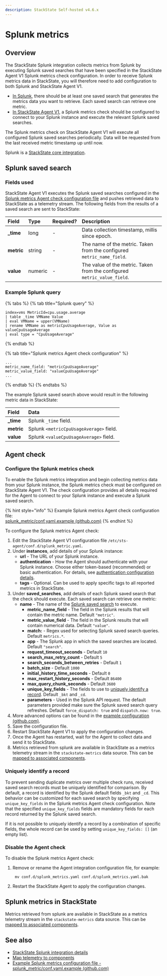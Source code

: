 ```yaml
---
description: StackState Self-hosted v4.6.x
---
```


# Splunk metrics

## Overview

The StackState Splunk integration collects metrics from Splunk by executing Splunk saved searches that have been specified in the StackState Agent V1 Splunk metrics check configuration. In order to receive Splunk metrics data in StackState, you will therefore need to add configuration to both Splunk and StackState Agent V1.

* [In Splunk](splunk_metrics.md#splunk-saved-search), there should be at least one saved search that generates the metrics data you want to retrieve. Each saved search can retrieve one metric.
* [In StackState Agent V1](splunk_metrics.md#agent-check), a Splunk metrics check should be configured to connect to your Splunk instance and execute the relevant Splunk saved searches.

The Splunk metrics check on StackState Agent V1 will execute all configured Splunk saved searches periodically. Data will be requested from the last received metric timestamp up until now.

Splunk is a [StackState core integration](/stackpacks/integrations/about_integrations.md#stackstate-core-integrations "StackState Self-Hosted only").

## Splunk saved search

### Fields used

StackState Agent V1 executes the Splunk saved searches configured in the [Splunk metrics Agent check configuration file](splunk_metrics.md#agent-check) and pushes retrieved data to StackState as a telemetry stream. The following fields from the results of a saved search are sent to StackState:

| Field | Type | Required? | Description |
| :--- | :--- | :--- | :--- |
| **\_time** | long | - | Data collection timestamp, millis since epoch. |
| **metric** | string | - | The name of the metric. Taken from the configured `metric_name_field`. |
| **value** | numeric | - | The value of the metric. Taken from the configured `metric_value_field`. |

### Example Splunk query

{% tabs %}
{% tab title="Splunk query" %}
```text
index=vms MetricId=cpu.usage.average
| table _time VMName Value    
| eval VMName = upper(VMName)
| rename VMName as metricCpuUsageAverage, Value as valueCpuUsageAverage
| eval type = "CpuUsageAverage"
```
{% endtab %}

{% tab title="Splunk metrics Agent check configuration" %}
```text
...
metric_name_field: "metricCpuUsageAverage"
metric_value_field: "valueCpuUsageAverage"
...
```
{% endtab %}
{% endtabs %}

The example Splunk saved search above would result in the following metric data in StackState:

| Field | Data |
| :--- | :--- |
| **\_time** | Splunk `_time` field. |
| **metric** | Splunk `<metricCpuUsageAverage>` field. |
| **value** | Splunk `<valueCpuUsageAverage>` field. |

## Agent check

### Configure the Splunk metrics check

To enable the Splunk metrics integration and begin collecting metrics data from your Splunk instance, the Splunk metrics check must be configured on StackState Agent V1. The check configuration provides all details required for the Agent to connect to your Splunk instance and execute a Splunk saved search.

{% hint style="info" %}
Example Splunk metrics Agent check configuration file:  
[splunk\_metric/conf.yaml.example \(github.com\)](https://github.com/StackVista/sts-agent-integrations-core/blob/master/splunk_metric/conf.yaml.example)
{% endhint %}

To configure the Splunk metrics Agent check:

1. Edit the StackState Agent V1 configuration file `/etc/sts-agent/conf.d/splunk_metric.yaml`.
2. Under **instances**, add details of your Splunk instance:
   * **url** - The URL of your Splunk instance.
   * **authentication** - How the Agent should authenticate with your Splunk instance. Choose either token-based \(recommended\) or basic authentication. For details, see [authentication configuration details](splunk_stackpack.md#authentication).
   * **tags** - Optional. Can be used to apply specific tags to all reported metrics in StackState.
3. Under **saved\_searches**, add details of each Splunk saved search that the check should execute. Each saved search can retrieve one metric: 
   * **name** - The name of the [Splunk saved search](splunk_metrics.md#splunk-saved-search) to execute.
     * **metric\_name\_field** - The field in the Splunk results that will contain the metric name. Default `"metric"`.
     * **metric\_value\_field** - The field in the Splunk results that will contain numerical data. Default `"value"`.
     * **match:** - Regex used for selecting Splunk saved search queries. Default `metrics.*`.
     * **app** - The Splunk app in which the saved searches are located. Default `"search"`.
     * **request\_timeout\_seconds** - Default `10`
     * **search\_max\_retry\_count** - Default `5`
     * **search\_seconds\_between\_retries** - Default `1`
     * **batch\_size** - Default `1000`
     * **initial\_history\_time\_seconds** - Default `0`
     * **max\_restart\_history\_seconds** - Default `86400`
     * **max\_query\_chunk\_seconds** - Default `3600`
     * **unique\_key\_fields** - The fields to use to [uniquely identify a record](splunk_metrics.md#uniquely-identify-a-record). Default `_bkt` and `_cd`.
     * **parameters** - Used in the Splunk API request. The default parameters provided make sure the Splunk saved search query refreshes. Default `force_dispatch: true` and `dispatch.now: true`.
4. More advanced options can be found in the [example configuration \(github.com\)](https://github.com/StackVista/sts-agent-integrations-core/blob/master/splunk_metric/conf.yaml.example). 
5. Save the configuration file.
6. Restart StackState Agent V1 to apply the configuration changes.
7. Once the Agent has restarted, wait for the Agent to collect data and send it to StackState.
8. Metrics retrieved from splunk are available in StackState as a metrics telemetry stream in the `stackstate-metrics` data source. This can be [mapped to associated components](../../../use/metrics-and-events/add-telemetry-to-element.md).

### Uniquely identify a record

To prevent sending duplicate metrics over multiple check runs, received saved search records must be uniquely identified for comparison. By default, a record is identified by the Splunk default fields `_bkt` and `_cd`. This behavior can be customized for each saved search by specifying `unique_key_fields` in the Splunk metrics Agent check configuration. Note that the specified `unique_key_fields` fields are mandatory fields for each record returned by the Splunk saved search.

If it is not possible to uniquely identify a record by a combination of specific fields, the whole record can be used by setting `unique_key_fields: []` \(an empty list\).

### Disable the Agent check

To disable the Splunk metrics Agent check:

1. Remove or rename the Agent integration configuration file, for example:

   ```text
    mv conf.d/splunk_metrics.yaml conf.d/splunk_metrics.yaml.bak
   ```

2. Restart the StackState Agent to apply the configuration changes.

## Splunk metrics in StackState

Metrics retrieved from splunk are available in StackState as a metrics telemetry stream in the `stackstate-metrics` data source. This can be [mapped to associated components](../../../use/metrics-and-events/add-telemetry-to-element.md).

## See also

* [StackState Splunk integration details](splunk_stackpack.md)
* [Map telemetry to components](../../../use/metrics-and-events/add-telemetry-to-element.md)
* [Example Splunk metrics configuration file - splunk\_metric/conf.yaml.example \(github.com\)](https://github.com/StackVista/sts-agent-integrations-core/blob/master/splunk_metric/conf.yaml.example)

